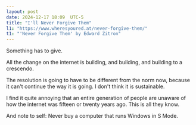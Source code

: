 ```yaml
---
layout: post
date: 2024-12-17 18:09  UTC-5
title: "I'll Never Forgive Them"
l1: "https://www.wheresyoured.at/never-forgive-them/"
t1: "'Never Forgive Them' by Edward Zitron"
---
```


Something has to give.

All the change on the internet is building, and building, and building to a crescendo. 

The resolution is going to have to be different from the norm now, because it can't continue the way it is going. I don't think it is sustainable.

I find it quite annoying that an entire generation of people are unaware of how the internet was fifteen or twenty years ago. This is all they know.

And note to self: Never buy a computer that runs Windows in S Mode. 